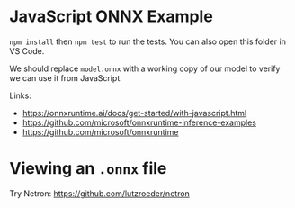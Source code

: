# JavaScript ONNX Example

`npm install` then `npm test` to run the tests. You can also open this
folder in VS Code.

We should replace `model.onnx` with a working copy of our model to
verify we can use it from JavaScript.

Links:

* https://onnxruntime.ai/docs/get-started/with-javascript.html
* https://github.com/microsoft/onnxruntime-inference-examples
* https://github.com/microsoft/onnxruntime

# Viewing an `.onnx` file

Try Netron: https://github.com/lutzroeder/netron
